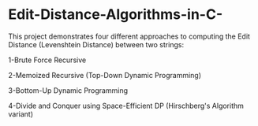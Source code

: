 # Edit-Distance-Algorithms-in-C-

This project demonstrates four different approaches to computing the Edit Distance (Levenshtein Distance) between two strings:

1-Brute Force Recursive

2-Memoized Recursive (Top-Down Dynamic Programming)

3-Bottom-Up Dynamic Programming

4-Divide and Conquer using Space-Efficient DP (Hirschberg's Algorithm variant)

